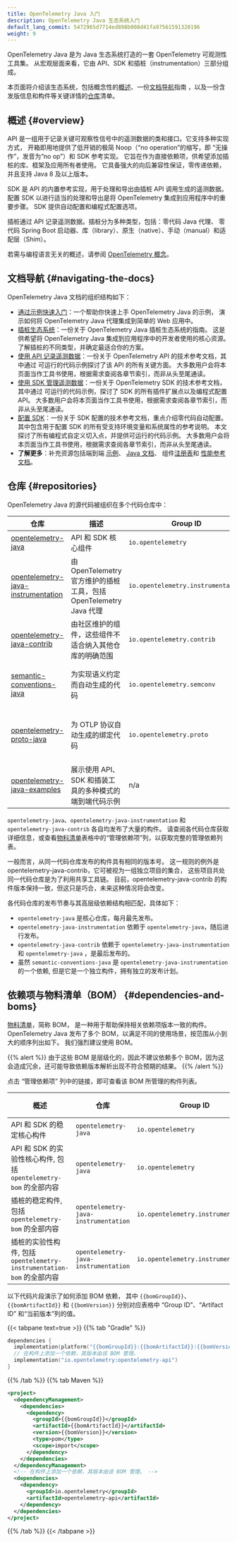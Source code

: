 ```yaml
---
title: OpenTelemetry Java 入门
description: OpenTelemetry Java 生态系统入门
default_lang_commit: 5472965d7714ed898b008d41fa97561591320196
weight: 9
---
```


OpenTelemetry Java 是为 Java 生态系统打造的一套 OpenTelemetry 可观测性工具集。
从宏观层面来看，它由 API、SDK 和插桩（instrumentation）三部分组成。

本页面将介绍该生态系统，包括概念性的[概述](#overview)、一份[文档导航](#navigating-the-docs)指南
，以及一份含发版信息和构件等关键详情的[仓库](#repositories)清单。

## 概述 {#overview}

API 是一组用于记录关键可观察性信号中的遥测数据的类和接口。它支持多种实现方式，
开箱即用地提供了低开销的极简 Noop（“no operation”的缩写，即 “无操作”，发音为“no op”）和 SDK 参考实现。
它旨在作为直接依赖项，供希望添加插桩的库、框架及应用所有者使用。
它具备强大的向后兼容性保证，零传递依赖，并且支持 Java 8 及以上版本。

SDK 是 API 的内置参考实现，用于处理和导出由插桩 API 调用生成的遥测数据。
配置 SDK 以进行适当的处理和导出是将 OpenTelemetry 集成到应用程序中的重要步骤。
SDK 提供自动配置和编程式配置选项。

插桩通过 API 记录遥测数据。插桩分为多种类型，包括：零代码 Java 代理、
零代码 Spring Boot 启动器、库（library）、原生（native）、手动（manual）和适配层（Shim）。

若需与编程语言无关的概述，请参阅 [OpenTelemetry 概念](/docs/concepts/)。

## 文档导航 {#navigating-the-docs}

OpenTelemetry Java 文档的组织结构如下：

- [通过示例快速入门](../getting-started/)：一个帮助你快速上手 OpenTelemetry Java 的示例，
  演示如何将 OpenTelemetry Java 代理集成到简单的 Web 应用中。
- [插桩生态系统](../instrumentation/)：一份关于 OpenTelemetry Java 插桩生态系统的指南。
  这是供希望将 OpenTelemetry Java 集成到应用程序中的开发者使用的核心资源。
  了解插桩的不同类型，并确定最适合你的方案。
- [使用 API 记录遥测数据](../api/)：一份关于 OpenTelemetry API 的技术参考文档，其中通过
  可运行的代码示例探讨了该 API 的所有关键方面。
  大多数用户会将本页面当作工具书使用，根据需求查阅各章节索引，而非从头至尾通读。
- [使用 SDK 管理遥测数据](../sdk/)：一份关于 OpenTelemetry SDK 的技术参考文档，其中通过
  可运行的代码示例，探讨了 SDK 的所有插件扩展点以及编程式配置 API。
  大多数用户会将本页面当作工具书使用，根据需求查阅各章节索引，而非从头至尾通读。
- [配置 SDK](../configuration/)：一份关于 SDK 配置的技术参考文档，重点介绍零代码自动配置。
  其中包含用于配置 SDK 的所有受支持环境变量和系统属性的参考说明。
  本文探讨了所有编程式自定义切入点，并提供可运行的代码示例。
  大多数用户会将本页面当作工具书使用，根据需求查阅各章节索引，而非从头至尾通读。
- **了解更多**：补充资源包括端到端
  [示例](../examples/)、 [Java 文档](../api/)、 组件[注册表](../registry/)和
  [性能参考文档](/docs/zero-code/java/agent/performance/)。

## 仓库 {#repositories}

OpenTelemetry Java 的源代码被组织在多个代码仓库中：

| 仓库                                                                                                       | 描述                                                              | Group ID                           | 当前 版本                            | 发布周期                                                                                                                                |
| ---------------------------------------------------------------------------------------------------------- | ----------------------------------------------------------------- | ---------------------------------- | ------------------------------------ | --------------------------------------------------------------------------------------------------------------------------------------- |
| [opentelemetry-java](https://github.com/open-telemetry/opentelemetry-java)                                 | API 和 SDK 核心组件                                               | `io.opentelemetry`                 | `{{% param vers.otel %}}`            | [每月第一个周一之后的周五](https://github.com/open-telemetry/opentelemetry-java/blob/main/RELEASING.md#release-cadence)                 |
| [opentelemetry-java-instrumentation](https://github.com/open-telemetry/opentelemetry-java-instrumentation) | 由 OpenTelemetry 官方维护的插桩工具，包括 OpenTelemetry Java 代理 | `io.opentelemetry.instrumentation` | `{{% param vers.instrumentation %}}` | [每月第二个周一之后的周三](https://github.com/open-telemetry/opentelemetry-java-instrumentation/blob/main/RELEASING.md#release-cadence) |
| [opentelemetry-java-contrib](https://github.com/open-telemetry/opentelemetry-java-contrib)                 | 由社区维护的组件，这些组件不适合纳入其他仓库的明确范围            | `io.opentelemetry.contrib`         | `{{% param vers.contrib %}}`         | [每月第二个周一之后的周五](https://github.com/open-telemetry/opentelemetry-java-contrib/blob/main/RELEASING.md#release-cadence)         |
| [semantic-conventions-java](https://github.com/open-telemetry/semantic-conventions-java)                   | 为实现语义约定而自动生成的代码                                    | `io.opentelemetry.semconv`         | `{{% param vers.semconv %}}`         | 紧随[语义约定（semantic-conventions）](https://github.com/open-telemetry/semantic-conventions)的发布之后                                |
| [opentelemetry-proto-java](https://github.com/open-telemetry/opentelemetry-proto-java)                     | 为 OTLP 协议自动生成的绑定代码                                    | `io.opentelemetry.proto`           | `1.3.2-alpha`                        | 紧随 [OpenTelemetry 协议定义（opentelemetry-proto）](https://github.com/open-telemetry/opentelemetry-proto)的发布之后                   |
| [opentelemetry-java-examples](https://github.com/open-telemetry/opentelemetry-java-examples)               | 展示使用 API、SDK 和插装工具的多种模式的端到端代码示例            | n/a                                | n/a                                  | n/a                                                                                                                                     |

`opentelemetry-java`、`opentelemetry-java-instrumentation` 和 `opentelemetry-java-contrib` 各自均发布了大量的构件。
请查阅各代码仓库获取详细信息，或查看[物料清单](#dependencies-and-boms)表格中的“管理依赖项”列，以获取完整的管理依赖列表。

一般而言，从同一代码仓库发布的构件具有相同的版本号。
这一规则的例外是 opentelemetry-java-contrib，它可被视为一组独立项目的集合，
这些项目共处同一代码仓库是为了利用共享工具链。
目前，opentelemetry-java-contrib 的构件版本保持一致，但这只是巧合，未来这种情况将会改变。

各代码仓库的发布节奏与其高层级依赖结构相匹配，具体如下：

- `opentelemetry-java` 是核心仓库，每月最先发布。
- `opentelemetry-java-instrumentation` 依赖于 `opentelemetry-java`，随后进行发布。
- `opentelemetry-java-contrib` 依赖于 `opentelemetry-java-instrumentation`
  和 `opentelemetry-java` ，是最后发布的。
- 虽然 `semantic-conventions-java` 是 `opentelemetry-java-instrumentation` 的一个依赖,
  但是它是一个独立构件，拥有独立的发布计划。

## 依赖项与物料清单（BOM） {#dependencies-and-boms}

[物料清单](https://maven.apache.org/guides/introduction/introduction-to-dependency-mechanism.html#Bill_of_Materials_.28BOM.29_POMs)，简称 BOM，
是一种用于帮助保持相关依赖项版本一致的构件。
OpenTelemetry Java 发布了多个 BOM，以满足不同的使用场景，按范围从小到大的顺序列出如下。
我们强烈建议使用 BOM。

{{% alert %}} 由于这些 BOM 是层级化的，因此不建议依赖多个 BOM，因为这会造成冗余，还可能导致依赖版本解析出现不符合预期的结果。 {{% /alert %}}

点击 “管理依赖项” 列中的链接，即可查看该 BOM 所管理的构件列表。

| 概述                                                                  | 仓库                                 | Group ID                           | Artifact ID                               | 当前版本                                   | 管理依赖项                                              |
| --------------------------------------------------------------------- | ------------------------------------ | ---------------------------------- | ----------------------------------------- | ------------------------------------------ | ------------------------------------------------------- |
| API 和 SDK 的稳定核心构件                                             | `opentelemetry-java`                 | `io.opentelemetry`                 | `opentelemetry-bom`                       | `{{% param vers.otel %}}`                  | [最新 pom.xml][opentelemetry-bom]                       |
| API 和 SDK 的实验性核心构件, 包括 `opentelemetry-bom` 的全部内容      | `opentelemetry-java`                 | `io.opentelemetry`                 | `opentelemetry-bom-alpha`                 | `{{% param vers.otel %}}-alpha`            | [最新 pom.xml][opentelemetry-bom-alpha]                 |
| 插桩的稳定构件, 包括 `opentelemetry-bom` 的全部内容                   | `opentelemetry-java-instrumentation` | `io.opentelemetry.instrumentation` | `opentelemetry-instrumentation-bom`       | `{{% param vers.instrumentation %}}`       | [最新 pom.xml][opentelemetry-instrumentation-bom]       |
| 插桩的实验性构件, 包括 `opentelemetry-instrumentation-bom` 的全部内容 | `opentelemetry-java-instrumentation` | `io.opentelemetry.instrumentation` | `opentelemetry-instrumentation-bom-alpha` | `{{% param vers.instrumentation %}}-alpha` | [最新 pom.xml][opentelemetry-instrumentation-alpha-bom] |

以下代码片段演示了如何添加 BOM 依赖，
其中 `{{bomGroupId}}`、`{{bomArtifactId}}` 和 `{{bomVersion}}` 分别对应表格中 “Group ID”、“Artifact ID” 和“当前版本”列的值。

{{< tabpane text=true >}} {{% tab "Gradle" %}}

```kotlin
dependencies {
  implementation(platform("{{bomGroupId}}:{{bomArtifactId}}:{{bomVersion}}"))
  // 在构件上添加一个依赖，其版本由该 BOM 管理。
  implementation("io.opentelemetry:opentelemetry-api")
}
```

{{% /tab %}} {{% tab Maven %}}

```xml
<project>
  <dependencyManagement>
    <dependencies>
      <dependency>
        <groupId>{{bomGroupId}}</groupId>
        <artifactId>{{bomArtifactId}}</artifactId>
        <version>{{bomVersion}}</version>
        <type>pom</type>
        <scope>import</scope>
      </dependency>
    </dependencies>
  </dependencyManagement>
  <!-- 在构件上添加一个依赖，其版本由该 BOM 管理。 -->
  <dependencies>
    <dependency>
      <groupId>io.opentelemetry</groupId>
      <artifactId>opentelemetry-api</artifactId>
    </dependency>
  </dependencies>
</project>
```

{{% /tab %}} {{< /tabpane >}}

[opentelemetry-bom]: <https://repo1.maven.org/maven2/io/opentelemetry/opentelemetry-bom/{{% param vers.otel %}}/opentelemetry-bom-{{% param vers.otel %}}.pom>
[opentelemetry-bom-alpha]: <https://repo1.maven.org/maven2/io/opentelemetry/opentelemetry-bom-alpha/{{% param vers.otel %}}-alpha/opentelemetry-bom-alpha-{{% param vers.otel %}}-alpha.pom>
[opentelemetry-instrumentation-bom]: <https://repo1.maven.org/maven2/io/opentelemetry/instrumentation/opentelemetry-instrumentation-bom/{{% param vers.instrumentation %}}/opentelemetry-instrumentation-bom-{{% param vers.instrumentation %}}.pom>
[opentelemetry-instrumentation-alpha-bom]: <https://repo1.maven.org/maven2/io/opentelemetry/instrumentation/opentelemetry-instrumentation-bom-alpha/{{% param vers.instrumentation %}}-alpha/opentelemetry-instrumentation-bom-alpha-{{% param vers.instrumentation %}}-alpha.pom>
